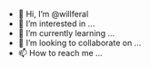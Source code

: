 - 👋 Hi, I’m @willferal
- 👀 I’m interested in ...
- 🌱 I’m currently learning ...
- 💞️ I’m looking to collaborate on ...
- 📫 How to reach me ...

<!---
willferal/willferal is a ✨ special ✨ repository because its `README.md` (this file) appears on your GitHub profile.
You can click the Preview link to take a look at your changes.
--->
